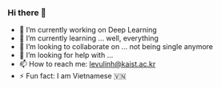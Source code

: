 ### Hi there 👋

- 🔭 I’m currently working on Deep Learning
- 🌱 I’m currently learning ... well, everything
- 👯 I’m looking to collaborate on ... not being single anymore
- 🤔 I’m looking for help with ...
- 📫 How to reach me: levulinh@kaist.ac.kr 
- ⚡ Fun fact: I am Vietnamese 🇻🇳

